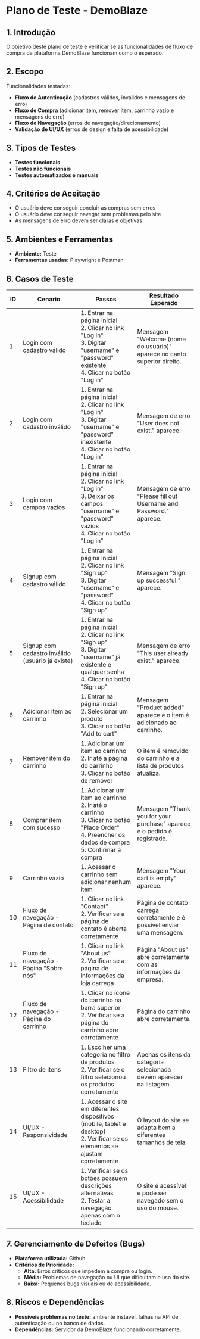 # Plano de Teste - DemoBlaze

## 1. Introdução
O objetivo deste plano de teste é verificar se as funcionalidades de fluxo de compra da plataforma DemoBlaze funcionam como o esperado.

## 2. Escopo
Funcionalidades testadas:
- **Fluxo de Autenticação** (cadastros válidos, inválidos e mensagens de erro)
- **Fluxo de Compra** (adicionar item, remover item, carrinho vazio e mensagens de erro)
- **Fluxo de Navegação** (erros de navegação/direcionamento)
- **Validação de UI/UX** (erros de design e falta de acessibilidade)

## 3. Tipos de Testes
- **Testes funcionais**
- **Testes não funcionais**
- **Testes automatizados e manuais**

## 4. Critérios de Aceitação
- O usuário deve conseguir concluir as compras sem erros
- O usuário deve conseguir navegar sem problemas pelo site
- As mensagens de erro devem ser claras e objetivas

## 5. Ambientes e Ferramentas
- **Ambiente:** Teste 
- **Ferramentas usadas:** Playwright e Postman

## 6. Casos de Teste

| ID  | Cenário | Passos | Resultado Esperado |
|-----|---------|--------|--------------------|
| 1   | Login com cadastro válido | 1. Entrar na página inicial  <br> 2. Clicar no link "Log in" <br> 3. Digitar "username" e "password" existente <br> 4. Clicar no botão "Log in" | Mensagem "Welcome (nome do usuário)" aparece no canto superior direito. |
| 2   | Login com cadastro inválido | 1. Entrar na página inicial <br> 2. Clicar no link "Log in" <br> 3. Digitar "username" e "password" inexistente <br> 4. Clicar no botão "Log in" | Mensagem de erro "User does not exist." aparece. |
| 3   | Login com campos vazios | 1. Entrar na página inicial <br> 2. Clicar no link "Log in" <br> 3. Deixar os campos "username" e "password" vazios <br> 4. Clicar no botão "Log in" | Mensagem de erro "Please fill out Username and Password." aparece. |
| 4   | Signup com cadastro válido | 1. Entrar na página inicial <br> 2. Clicar no link "Sign up" <br> 3. Digitar "username" e "password" <br> 4. Clicar no botão "Sign up" | Mensagem "Sign up successful." aparece. |
| 5   | Signup com cadastro inválido (usuário já existe) | 1. Entrar na página inicial <br> 2. Clicar no link "Sign up" <br> 3. Digitar "username" já existente e qualquer senha <br> 4. Clicar no botão "Sign up" | Mensagem de erro "This user already exist." aparece. |
| 6   | Adicionar item ao carrinho | 1. Entrar na página inicial <br> 2. Selecionar um produto <br> 3. Clicar no botão "Add to cart" | Mensagem "Product added" aparece e o item é adicionado ao carrinho. |
| 7   | Remover item do carrinho | 1. Adicionar um item ao carrinho <br> 2. Ir até a página do carrinho <br> 3. Clicar no botão de remover | O item é removido do carrinho e a lista de produtos atualiza. |
| 8   | Comprar item com sucesso | 1. Adicionar um item ao carrinho <br> 2. Ir até o carrinho <br> 3. Clicar no botão "Place Order" <br> 4. Preencher os dados de compra <br> 5. Confirmar a compra | Mensagem "Thank you for your purchase" aparece e o pedido é registrado. |
| 9   | Carrinho vazio | 1. Acessar o carrinho sem adicionar nenhum item | Mensagem "Your cart is empty" aparece. |
| 10  | Fluxo de navegação - Página de contato | 1. Clicar no link "Contact" <br> 2. Verificar se a página de contato é aberta corretamente | Página de contato carrega corretamente e é possível enviar uma mensagem. |
| 11  | Fluxo de navegação - Página "Sobre nós" | 1. Clicar no link "About us" <br> 2. Verificar se a página de informações da loja carrega | Página "About us" abre corretamente com as informações da empresa. |
| 12  | Fluxo de navegação - Página do carrinho | 1. Clicar no ícone do carrinho na barra superior <br> 2. Verificar se a página do carrinho abre corretamente | Página do carrinho abre corretamente. |
| 13  | Filtro de itens                   | 1. Escolher uma categoria no filtro de produtos <br> 2. Verificar se o filtro selecionou os produtos corretamente                              | Apenas os itens da categoria selecionada devem aparecer na listagem.           |
| 14  | UI/UX - Responsividade | 1. Acessar o site em diferentes dispositivos (mobile, tablet e desktop) <br> 2. Verificar se os elementos se ajustam corretamente | O layout do site se adapta bem a diferentes tamanhos de tela. |
| 15  | UI/UX - Acessibilidade | 1. Verificar se os botões possuem descrições alternativas <br> 2. Testar a navegação apenas com o teclado | O site é acessível e pode ser navegado sem o uso do mouse. |

## 7. Gerenciamento de Defeitos (Bugs)
- **Plataforma utilizada:** Github
- **Critérios de Prioridade:**
  - **Alta:** Erros críticos que impedem a compra ou login.
  - **Média:** Problemas de navegação ou UI que dificultam o uso do site.
  - **Baixa:** Pequenos bugs visuais ou de acessibilidade.

## 8. Riscos e Dependências
- **Possíveis problemas no teste:** ambiente instável, falhas na API de autenticação ou no banco de dados.
- **Dependências:** Servidor da DemoBlaze funcionando corretamente.
